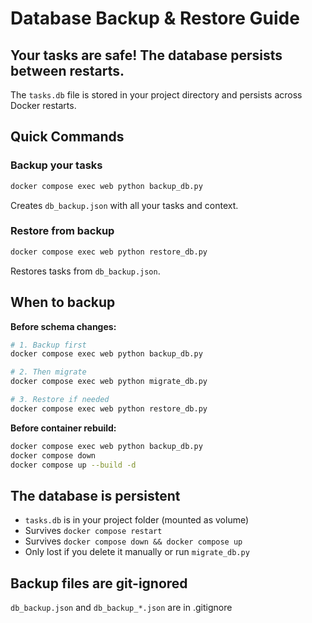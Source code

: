 # Database Backup & Restore Guide

## Your tasks are safe! The database persists between restarts.

The `tasks.db` file is stored in your project directory and persists across Docker restarts.

## Quick Commands

### Backup your tasks
```bash
docker compose exec web python backup_db.py
```
Creates `db_backup.json` with all your tasks and context.

### Restore from backup
```bash
docker compose exec web python restore_db.py
```
Restores tasks from `db_backup.json`.

## When to backup

**Before schema changes:**
```bash
# 1. Backup first
docker compose exec web python backup_db.py

# 2. Then migrate
docker compose exec web python migrate_db.py

# 3. Restore if needed
docker compose exec web python restore_db.py
```

**Before container rebuild:**
```bash
docker compose exec web python backup_db.py
docker compose down
docker compose up --build -d
```

## The database is persistent

- `tasks.db` is in your project folder (mounted as volume)
- Survives `docker compose restart`
- Survives `docker compose down && docker compose up`
- Only lost if you delete it manually or run `migrate_db.py`

## Backup files are git-ignored

`db_backup.json` and `db_backup_*.json` are in .gitignore
